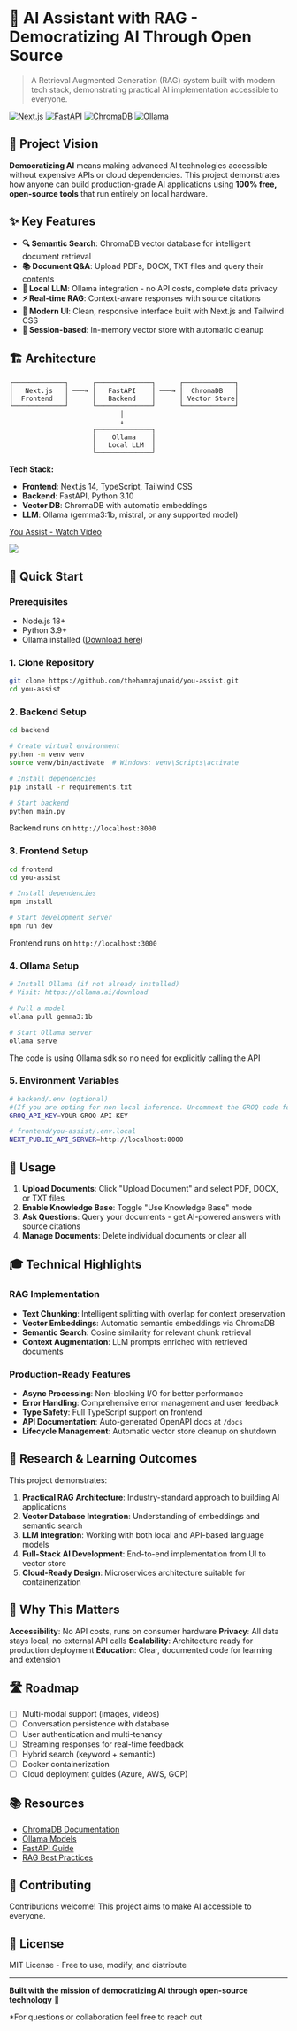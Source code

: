 # 🤖 AI Assistant with RAG - Democratizing AI Through Open Source

> A Retrieval Augmented Generation (RAG) system built with modern tech stack, demonstrating practical AI implementation accessible to everyone.

[![Next.js](https://img.shields.io/badge/Next.js-14-black)](https://nextjs.org/)
[![FastAPI](https://img.shields.io/badge/FastAPI-0.104-009688)](https://fastapi.tiangolo.com/)
[![ChromaDB](https://img.shields.io/badge/ChromaDB-Vector_DB-orange)](https://www.trychroma.com/)
[![Ollama](https://img.shields.io/badge/Ollama-Local_LLM-blue)](https://ollama.ai/)

## 🎯 Project Vision

**Democratizing AI** means making advanced AI technologies accessible without expensive APIs or cloud dependencies. This project demonstrates how anyone can build production-grade AI applications using **100% free, open-source tools** that run entirely on local hardware.

## ✨ Key Features

- **🔍 Semantic Search**: ChromaDB vector database for intelligent document retrieval
- **📚 Document Q&A**: Upload PDFs, DOCX, TXT files and query their contents
- **🤖 Local LLM**: Ollama integration - no API costs, complete data privacy
- **⚡ Real-time RAG**: Context-aware responses with source citations
- **🎨 Modern UI**: Clean, responsive interface built with Next.js and Tailwind CSS
- **🔄 Session-based**: In-memory vector store with automatic cleanup

## 🏗️ Architecture

```
┌─────────────┐      ┌──────────────┐      ┌─────────────┐
│   Next.js   │ ───→ │   FastAPI    │ ───→ │  ChromaDB   │
│  Frontend   │      │   Backend    │      │ Vector Store│
└─────────────┘      └──────────────┘      └─────────────┘
                            │
                            ↓
                     ┌──────────────┐
                     │    Ollama    │
                     │   Local LLM  │
                     └──────────────┘
```

**Tech Stack:**
- **Frontend**: Next.js 14, TypeScript, Tailwind CSS
- **Backend**: FastAPI, Python 3.10
- **Vector DB**: ChromaDB with automatic embeddings
- **LLM**: Ollama (gemma3:1b, mistral, or any supported model)

<div>
    <a href="https://www.loom.com/share/0969415054894b939991cfd32553cabd">
      <p>You Assist - Watch Video</p>
    </a>
    <a href="https://www.loom.com/share/0969415054894b939991cfd32553cabd">
      <img style="max-width:300px;" src="https://cdn.loom.com/sessions/thumbnails/0969415054894b939991cfd32553cabd-625c27fd8c2accfe-full-play.gif">
    </a>
</div>

## 🚀 Quick Start

### Prerequisites

- Node.js 18+
- Python 3.9+
- Ollama installed ([Download here](https://ollama.ai/))

### 1. Clone Repository

```bash
git clone https://github.com/thehamzajunaid/you-assist.git
cd you-assist
```

### 2. Backend Setup

```bash
cd backend

# Create virtual environment
python -m venv venv
source venv/bin/activate  # Windows: venv\Scripts\activate

# Install dependencies
pip install -r requirements.txt

# Start backend
python main.py
```

Backend runs on `http://localhost:8000`

### 3. Frontend Setup

```bash
cd frontend
cd you-assist

# Install dependencies
npm install

# Start development server
npm run dev
```

Frontend runs on `http://localhost:3000`

### 4. Ollama Setup

```bash
# Install Ollama (if not already installed)
# Visit: https://ollama.ai/download

# Pull a model
ollama pull gemma3:1b

# Start Ollama server
ollama serve
```

The code is using Ollama sdk so no need for explicitly calling the API

### 5. Environment Variables

```bash
# backend/.env (optional)
#(If you are opting for non local inference. Uncomment the GROQ code for chatting in backend/api/v1/chat.py)
GROQ_API_KEY=YOUR-GROQ-API-KEY 

# frontend/you-assist/.env.local
NEXT_PUBLIC_API_SERVER=http://localhost:8000
```

## 📖 Usage

1. **Upload Documents**: Click "Upload Document" and select PDF, DOCX, or TXT files
2. **Enable Knowledge Base**: Toggle "Use Knowledge Base" mode
3. **Ask Questions**: Query your documents - get AI-powered answers with source citations
4. **Manage Documents**: Delete individual documents or clear all

## 🎓 Technical Highlights

### RAG Implementation
- **Text Chunking**: Intelligent splitting with overlap for context preservation
- **Vector Embeddings**: Automatic semantic embeddings via ChromaDB
- **Semantic Search**: Cosine similarity for relevant chunk retrieval
- **Context Augmentation**: LLM prompts enriched with retrieved documents

### Production-Ready Features
- **Async Processing**: Non-blocking I/O for better performance
- **Error Handling**: Comprehensive error management and user feedback
- **Type Safety**: Full TypeScript support on frontend
- **API Documentation**: Auto-generated OpenAPI docs at `/docs`
- **Lifecycle Management**: Automatic vector store cleanup on shutdown

## 🔬 Research & Learning Outcomes

This project demonstrates:

1. **Practical RAG Architecture**: Industry-standard approach to building AI applications
2. **Vector Database Integration**: Understanding of embeddings and semantic search
3. **LLM Integration**: Working with both local and API-based language models
4. **Full-Stack AI Development**: End-to-end implementation from UI to vector store
5. **Cloud-Ready Design**: Microservices architecture suitable for containerization

## 🌟 Why This Matters

**Accessibility**: No API costs, runs on consumer hardware
**Privacy**: All data stays local, no external API calls
**Scalability**: Architecture ready for production deployment
**Education**: Clear, documented code for learning and extension

## 🛣️ Roadmap

- [ ] Multi-modal support (images, videos)
- [ ] Conversation persistence with database
- [ ] User authentication and multi-tenancy
- [ ] Streaming responses for real-time feedback
- [ ] Hybrid search (keyword + semantic)
- [ ] Docker containerization
- [ ] Cloud deployment guides (Azure, AWS, GCP)

## 📚 Resources

- [ChromaDB Documentation](https://docs.trychroma.com/)
- [Ollama Models](https://ollama.ai/library)
- [FastAPI Guide](https://fastapi.tiangolo.com/)
- [RAG Best Practices](https://www.pinecone.io/learn/retrieval-augmented-generation/)

## 🤝 Contributing

Contributions welcome! This project aims to make AI accessible to everyone.

## 📄 License

MIT License - Free to use, modify, and distribute

---

**Built with the mission of democratizing AI through open-source technology** 🚀

*For questions or collaboration feel free to reach out